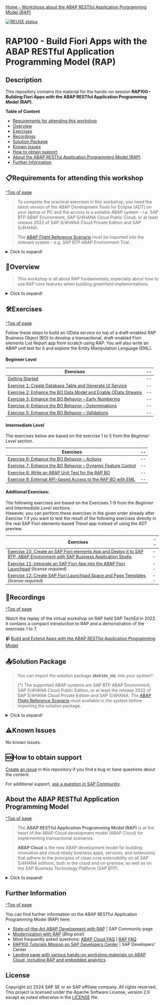 [Home - Workshops about the ABAP RESTful Application Programming Model (RAP)](https://github.com/SAP-samples/abap-platform-rap-workshops/blob/main/README.md)

[![REUSE status](https://api.reuse.software/badge/github.com/SAP-samples/abap-platform-rap100)](https://api.reuse.software/info/github.com/SAP-samples/abap-platform-rap100)

<!--
# SAP-samples/repository-template
This default template for SAP Samples repositories includes files for README, LICENSE, and .reuse/dep5. All repositories on github.com/SAP-samples will be created based on this template.

# Containing Files

1. The LICENSE file:
In most cases, the license for SAP sample projects is `Apache 2.0`.

2. The .reuse/dep5 file: 
The [Reuse Tool](https://reuse.software/) must be used for your samples project. You can find the .reuse/dep5 in the project initial. Please replace the parts inside the single angle quotation marks < > by the specific information for your repository.

3. The README.md file (this file):
Please edit this file as it is the primary description file for your project. You can find some placeholder titles for sections below.
-->

# RAP100 - Build Fiori Apps with the ABAP RESTful Application Programming Model (RAP)
<!-- Please include descriptive title -->

<!--- Register repository https://api.reuse.software/register, then add REUSE badge:
[![REUSE status](https://api.reuse.software/badge/github.com/SAP-samples/REPO-NAME)](https://api.reuse.software/info/github.com/SAP-samples/REPO-NAME)
-->

## Description
<!-- Please include SEO-friendly description -->

This repository contains the material for the hands-on session **RAP100 - Building Fiori Apps with the ABAP RESTful Application Programming Model (RAP)**. 


**Table of Content**
- [Requirements for attending this workshop](#requirements-for-attending-this-workshop)
- [Overview](#overview)
- [Exercises](#exercises)
- [Recordings](#recordings)
- [Solution Package](#solution-package)
- [Known Issues](#known-issues)
- [How to obtain support](#how-to-obtain-support)
- [About the ABAP RESTful Application Programming Model (RAP)](#about-the-abap-restful-application-programming-model)
- [Further Information](#further-information)

## 📋Requirements for attending this workshop 
[^Top of page](#)

> To complete the practical exercises in this workshop, you need the latest version of the ABAP Development Tools for Eclipse (ADT) on your laptop or PC and the access to a suitable ABAP system - i.e. SAP BTP ABAP Environment, SAP S/4HANA Cloud Public Cloud, or at least release 2022 of SAP S/4HANA Cloud Private Edition and SAP S/4HANA.
> 
> The [ABAP Flight Reference Scenario](https://github.com/SAP-samples/abap-platform-refscen-flight) must be imported into the relevant system - e.g. SAP BTP ABAP Environment Trial. 

<details>
  <summary>Click to expand!</summary>

The requirements to follow the exercises in this repository are:
1. [Install the latest Eclipse platform and the latest ABAP Development Tools (ADT) plugin](https://developers.sap.com/tutorials/abap-install-adt.html)
2. [Create an user on the SAP BTP ABAP Environment Trial](https://developers.sap.com/tutorials/abap-environment-trial-onboarding.html) (_Read exception below_)
3. [Create an ABAP Cloud Project](https://developers.sap.com/tutorials/abap-environment-create-abap-cloud-project.html)
4. [Adapt the Web Browser settings in your ADT installation](https://github.com/SAP-samples/abap-platform-rap-workshops/blob/main/requirements_rap_workshops.md#4-adapt-the-web-browser-settings-in-your-adt-installation)   

>> ⚠ **Exception regarding SAP-led events such as "ABAP Developer Day" and "SAP CodeJam"**:   
>> → A dedicated ABAP system for the hands-on workshop participants will be provided.   
>> → Access to the system details for the workshop will be provided by the instructors during the session.
>> 
</details>

## 🔎Overview

<!-- #### Current Business Scenario -->
> This workshop is all about RAP fundamentals; especially about how to use RAP core features when building greenfield implementations.

<details>
  <summary>Click to expand!</summary>
  
In this hands-on session we will guide you through the development of the OData service of a SAP Fiori elements based _Travel Processing App_ with RAP, using the _managed_ business object (BO) runtime implementation with semantic key and internal unmanaged early numbering. We will give you more details on the scenario in the different exercises.

The resulting app will look like this:

![Travel App](exercises/images/rap100_travelapp01.png)

The OData service you are going to implement is based on the _ABAP Flight Reference Scenario_. To set the business context, the scenario is the following: The department responsible for managing worldwide Travels for multiple Agencies is requesting you to build a new Fiori app with draft capabilities for processing (i.e. creating, updating and deleting) Travels.

Below is the simplified data model underlying the app.

![Travel App](exercises/images/rap100_datamodel01.png)

> **Please note**:   
> The purpose of the different exercises is to show you how to implement the different RAP core features - and less on having the perfect business scenario.
> To remove a certain complexity in the implementation, we will use a very simplified data model with only one BO node, the _Travel_ entity.   
> For implementation examples with more than one BO node, you can have a look at:
> - Workshop **[DEV260](../readme.md)**
> - RAP Development Guide on the SAP Help Portal: **[Develop Applications](https://help.sap.com/viewer/923180ddb98240829d935862025004d6/Cloud/en-US/4cff5dff7f2642cab54e993c840a163e.html)**

</details>


## 🛠Exercises
[^Top of page](#)

Follow these steps to build an OData service on top of a draft-enabled RAP Business Object (BO) to develop a transactional, draft-enabled Fiori elements List Report app from scratch using RAP. You will also write an ABAP unit test for it and explore the Entity Manipulation Language (EML).

#### Beginner Level

<!--
> ⚠️ Skip the _Getting Started_ exercise and start directly with [Exercise 1](exercises/ex01/README.md) 
-->

| Exercises | -- |
| ------------- |  -- |
| [Getting Started](exercises/ex0/README.md) | -- |
| [Exercise 1: Create Database Table and Generate UI Service](exercises/ex01/README.md) | -- |
| [Exercise 2: Enhance the BO Data Model and Enable OData Streams](exercises/ex02/README.md) | -- |
| [Exercise 3: Enhance the BO Behavior – Early Numbering](exercises/ex03/README.md) | -- |
| [Exercise 4: Enhance the BO Behavior – Determinations](exercises/ex04/README.md) | -- |
| [Exercise 5: Enhance the BO Behavior – Validations](exercises/ex05/README.md) | -- |

#### Intermediate Level
The exercises below are based on the exercise 1 to 5 from the _Beginner Level_ section.

| Exercises | -- |
| ------------- |  -- |
| [Exercise 6: Enhance the BO Behavior – Actions](exercises/ex06/README.md) | -- |
| [Exercise 7: Enhance the BO Behavior – Dynamic Feature Control](exercises/ex07/README.md) | -- |
| [Exercise 8: Write an ABAP Unit Test for the RAP BO](exercises/ex08/README.md) | -- |
| [Exercise 9: External API-based Access to the RAP BO with EML](exercises/ex09/README.md) | -- |

#### Additional Exercises: 
The following exercises are based on the Exercises 1-9 from the _Beginner_ and _Intermediate Level_ sections.   
However, you can perform these exercises in the given order already after _Exercise 1_ if you want to test the result of the following exercises directly in the real SAP Fiori elements-based _Travel_ app instead of using the ADT preview.

| Exercises | -- |
| ------------- |  -- |
| [Exercise 10: Create an SAP Fiori elements App and Deploy it to SAP BTP, ABAP Environment with SAP Business Application Studio](https://developers.sap.com/tutorials/abap-environment-deploy-fiori-elements-ui.html) | -- |
| [Exercise 11: Integrate an SAP Fiori App into the ABAP Fiori Launchpad](https://developers.sap.com/tutorials/abap-environment-integrate-app-into-flp.html) (_license required_)| -- |
| [Exercise 12: Create SAP Fiori Launchpad Space and Page Templates](https://developers.sap.com/tutorials/abap-environment-create-spaces-pages-template.html) (_license required_)| -- |

   
## 🔁Recordings
[^Top of page](#)

Watch the replay of the virtual workshop on RAP held SAP TechEd in 2022. It contains a compact introduction to RAP and a demonstration of the exercises 1 to 7.

📹 <a href="http://www.youtube.com/watch?feature=player_embedded&v=BNoUYkizM30" target="_blank">Build and Extend Apps with the ABAP RESTful Application Programming Model</a> 

## 📤Solution Package

> You can import the solution package **`ZRAP100_SOL`** into your system*. 
>
> (*) The supported ABAP systems are SAP BTP ABAP Environment, SAP S/4HANA Cloud Public Edition, or at least the release 2022 of SAP S/4HANA Cloud Private Edition and SAP S/4HANA.
> The [ABAP Flight Reference Scenario](https://github.com/SAP-samples/abap-platform-refscen-flight) must available in the system before importing the solution package.

<details>
<summary>Click to expand!</summary>
  
Follow this instructions to import the solution:

1. [Install the abapGit plugin in your ABAP Development Tools (ADT) for Eclipse](https://developers.sap.com/tutorials/abap-install-abapgit-plugin.html) if you have not already done so.
2. In ADT, create the ABAP package **`ZRAP100_SOL`** in your system.
3. Open the **abapGit Repositories** view in ADT and follow the steps below.  
4. Create a link to the repository using the **Link abapGit Repository** window.    
    📤 Git repository URL: `https://github.com/SAP-samples/abap-platform-rap100`
5. Now pull/import the solution implementation using the context menu _**Pull...**_.
6. Activate the imported development objects (**Ctrl+Shift+F3**).

</details>   

## ⚠Known Issues
No known issues. 

## 🆘How to obtain support
[Create an issue](../../issues) in this repository if you find a bug or have questions about the content.
 
For additional support, [ask a question in SAP Community](https://answers.sap.com/questions/ask.html).

## About the ABAP RESTful Application Programming Model
[^Top of page](#)

> The **ABAP RESTful Application Programming Model (RAP)** is at the heart of the ABAP Cloud development model (ABAP Cloud) for implementing transactional scenarios.
> 
> **ABAP Cloud** is the new ABAP development model for building innovative and cloud-ready business apps, services, and extensions that adhere to the principles of clean core extensibility on all SAP S/4HANA editions, both in the cloud and on-premise, as well as on the SAP Business Technology Platform (SAP BTP).

<details>
<summary>Click to expand!</summary>

The _ABAP RESTful Application Programming Model_ (RAP) is an enabler for improving the user experience and innovating business processes in ABAP-based SAP solutions by leveraging SAP Fiori, SAP HANA, and the cloud. 

RAP offers a set of concepts, tools, languages, and powerful frameworks for efficiently building cloud-ready, transactional SAP Fiori apps, web APIs, and local APIs in the cloud and on-premise. It is a long-term strategic solution for ABAP development on SAP’s flagship product SAP S/4HANA, in the cloud and on-premise (as of release 1909), as well as on the SAP BTP ABAP Environment.

The illustration below shows the high-level end-to-end development stack when working with RAP.  

![RAP Big Picture](exercises/images/rap_bigpicture.png)

> **Learn more**: [Modern ABAP Development with the ABAP RESTful Application Programming Model (RAP)](https://community.sap.com/topics/abap/rap)

</details>

## Further Information
[^Top of page](#)

You can find further information on the ABAP RESTful Application Programming Model (RAP) here:
 - [State-of-the-Art ABAP Development with RAP](https://community.sap.com/topics/abap/rap) | SAP Community page   
 - [Modernization with RAP](https://blogs.sap.com/2021/10/18/modernization-with-rap/) (_Blog post_)   
 - Most frequently asked questions: [ABAP Cloud FAQ](https://community.sap.com/topics/abap/abap-cloud-faq) | [RAP FAQ](https://blogs.sap.com/2020/10/16/abap-restful-application-programming-model-faq/)    
 - [RAP100 Tutorials Mission on SAP Developers Center](https://developers.sap.com/mission.sap-fiori-abap-rap100.html) | SAP Developers' Center
 - [Landing page with various hands-on workshop materials on ABAP Cloud, including RAP and embedded analytics](https://github.com/SAP-samples/abap-platform-rap-workshops/blob/main/README.md) 

<!--
## Contributing
If you wish to contribute code, offer fixes or improvements, please send a pull request. Due to legal reasons, contributors will be asked to accept a DCO when they create the first pull request to this project. This happens in an automated fashion during the submission process. SAP uses [the standard DCO text of the Linux Foundation](https://developercertificate.org/).
-->

## License
Copyright (c) 2024 SAP SE or an SAP affiliate company. All rights reserved. This project is licensed under the Apache Software License, version 2.0 except as noted otherwise in the [LICENSE](LICENSE) file.
